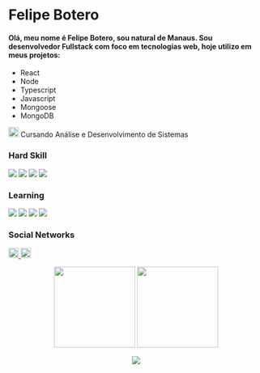 <h1>Felipe Botero</h1>


<h4>Olá, meu nome é Felipe Botero, sou natural de Manaus. Sou desenvolvedor Fullstack com foco em tecnologias web, hoje utilizo em meus projetos:</h4>
<ul>  
  <li>React</li>
  <li>Node</li>
  <li>Typescript</li>
  <li>Javascript</li>
  <li>Mongoose</li>
  <li>MongoDB</li>
  
  
</ul>




<p><img src="https://i.imgur.com/ng7WemU.png" width="20px"> Cursando Análise e Desenvolvimento de Sistemas </p>

<h3>Hard Skill</h3>
<p>
  
  <img src="https://camo.githubusercontent.com/49fbb99f92674cc6825349b154b65aaf4064aec465d61e8e1f9fb99da3d922a1/68747470733a2f2f696d672e736869656c64732e696f2f62616467652f68746d6c352d2532334533344632362e7376673f7374796c653d666f722d7468652d6261646765266c6f676f3d68746d6c35266c6f676f436f6c6f723d7768697465">
   <img src="https://camo.githubusercontent.com/e6b67b27998fca3bccf4c0ee479fc8f9de09d91f389cccfbe6cb1e29c10cfbd7/68747470733a2f2f696d672e736869656c64732e696f2f62616467652f637373332d2532333135373242362e7376673f7374796c653d666f722d7468652d6261646765266c6f676f3d63737333266c6f676f436f6c6f723d7768697465">
    <img src="https://camo.githubusercontent.com/8849f369ac031cc842a4ab4248c7f7db6a4b593cad1f2d1c01d3aeb6f0f8dca7/68747470733a2f2f696d672e736869656c64732e696f2f62616467652f536173732d4343363639393f7374796c653d666f722d7468652d6261646765266c6f676f3d73617373266c6f676f436f6c6f723d7768697465">
      <img src="[https://camo.githubusercontent.com/9d07c04bdd98c662d5df9d4e1cc1de8446ffeaebca330feb161f1fb8e1188204/68747470733a2f2f696d672e736869656c64732e696f2f62616467652f4a6176615363726970742d4637444631453f7374796c653d666f722d7468652d6261646765266c6f676f3d6a617661736372697074266c6f676f436f6c6f723d626c61636b](https://camo.githubusercontent.com/c839570bc71901106b11b8411d9277a6a8356a9431e4a16d6c26db82caab7d62/68747470733a2f2f696d672e736869656c64732e696f2f62616467652f4d6f6e676f44422d2532333465613934622e7376673f7374796c653d666f722d7468652d6261646765266c6f676f3d6d6f6e676f6462266c6f676f436f6c6f723d7768697465)">
        
        
</p>
<h3>Learning</h3>
</p>

<p>
  <img src="https://camo.githubusercontent.com/268ac512e333b69600eb9773a8f80b7a251f4d6149642a50a551d4798183d621/68747470733a2f2f696d672e736869656c64732e696f2f62616467652f52656163742d3230323332413f7374796c653d666f722d7468652d6261646765266c6f676f3d7265616374266c6f676f436f6c6f723d363144414642">
<img src="https://img.shields.io/badge/TypeScript-007ACC?style=for-the-badge&logo=typescript&logoColor=white">

<img src="https://camo.githubusercontent.com/dfc69d704694f22168bea3d84584663777fa5301dcad5bbcb5459b336da8d554/68747470733a2f2f696d672e736869656c64732e696f2f62616467652f4e6f64652e6a732d3433383533443f7374796c653d666f722d7468652d6261646765266c6f676f3d6e6f64652e6a73266c6f676f436f6c6f723d7768697465">
<img src="https://camo.githubusercontent.com/c839570bc71901106b11b8411d9277a6a8356a9431e4a16d6c26db82caab7d62/68747470733a2f2f696d672e736869656c64732e696f2f62616467652f4d6f6e676f44422d2532333465613934622e7376673f7374796c653d666f722d7468652d6261646765266c6f676f3d6d6f6e676f6462266c6f676f436f6c6f723d7768697465">
  
</p>
</p>


</p>





<h3>Social Networks</h3>
<p aling="center">

  
  <a href="https://www.linkedin.com/in/felipe-botero-dev/" >
      <img src="https://i.imgur.com/INGYlwb.png" alt="linkedin" height="20px">
      </a>
      
  <a href="mailto:frpbotero@gmail.com?" subject="Contato">
      <img src="https://i.imgur.com/rpVsyKW.png" alt="Gmail" height="20px">
    </a>
</p>
<div align='center'>
  <img height="160em" src="https://github-readme-stats.vercel.app/api?username=FeBotero&show_icons=true&hide_border=true&theme=transparent"/>
  <img height="160em" src="https://github-readme-stats-git-masterrstaa-rickstaa.vercel.app/api/top-langs/?username=FeBotero&layout=compact&langs_count=7&hide_border=true&theme=transparent"/>
</div>

<p align="center">
<img src="https://streak-stats.demolab.com?user=FeBotero&theme=transparent&hide_border=true&border_radius=0&date_format=j%2Fn%5B%2FY%5D" />
</picture>
</p>




